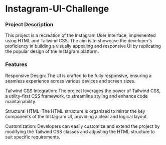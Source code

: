 # Instagram-UI-Challenge

### Project Description
This project is a recreation of the Instagram User Interface, implemented using HTML and Tailwind CSS. The aim is to showcase the developer's proficiency in building a visually appealing and responsive UI by replicating the popular design of the Instagram platform.

### Features
Responsive Design: The UI is crafted to be fully responsive, ensuring a seamless experience across various devices and screen sizes.

Tailwind CSS Integration: The project leverages the power of Tailwind CSS, a utility-first CSS framework, to streamline styling and enhance code maintainability.

Structural HTML: The HTML structure is organized to mirror the key components of the Instagram UI, providing a clear and logical layout.

Customization: Developers can easily customize and extend the project by modifying the Tailwind CSS classes and adjusting the HTML structure to suit specific requirements.